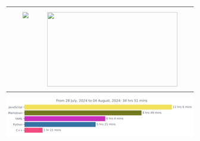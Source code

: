 ***
<div style="display: flex; justify-content: center; gap: 50px; margin: 0 auto; width: fit-content;">
    <img height=200 align="center" src="https://github-readme-stats.vercel.app/api?username=JW5123&show_icons=true&theme=nightowl">
    <img height=200 align="center" src="https://github-readme-stats.vercel.app/api/top-langs/?username=JW5123&theme=nightowl&layout=compact&langs_count=8" width="350px">
</div>

***

<img src="https://github.com/JW5123/JW5123/blob/main/images/stat.svg" alt="JW5123 WakaTime Activity">
